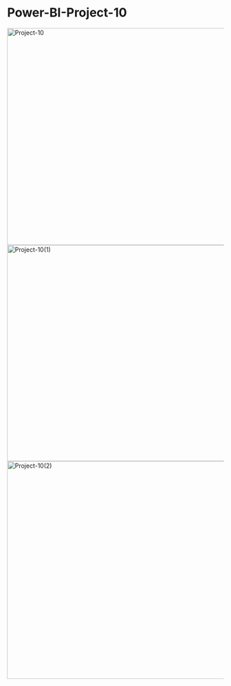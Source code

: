 # Power-BI-Project-10

<img width="892" height="504" alt="Project-10" src="https://github.com/user-attachments/assets/142842b5-a73c-4592-8074-8d3eff4f924a" />

<img width="891" height="502" alt="Project-10(1)" src="https://github.com/user-attachments/assets/eccd6e09-b3df-4c1c-9441-c46f1a54654f" />

<img width="894" height="506" alt="Project-10(2)" src="https://github.com/user-attachments/assets/a981c20a-c075-4ca2-bcb8-d83c057ebafe" />
